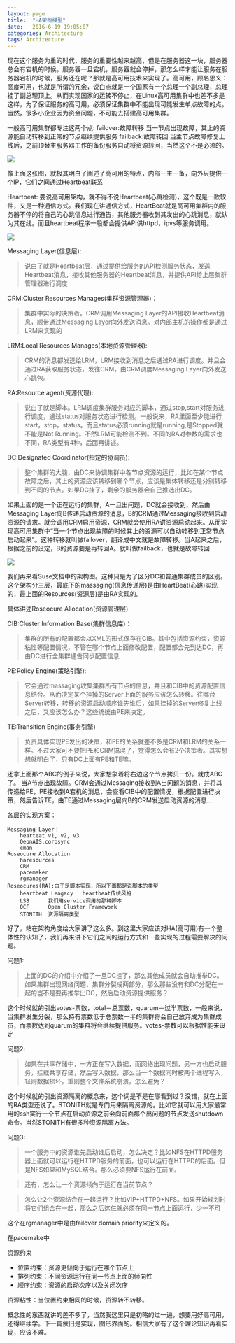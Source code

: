 ```yaml
---
layout: page
title:  "HA架构模型"
date:   2016-6-19 19:05:07
categories: Architecture
tags: Architecture
---
```

现在这个服务为重的时代，服务的重要性越来越高，但是在服务器这一块，服务器总会有宕机的时候。服务器一旦宕机，服务器就会停掉，那怎么样才能让服务在服务器宕机的时候，服务还在呢？那就是高可用技术来实现了。高可用，顾名思义：高度可用，也就是所谓的冗余，说白点就是一个国家有一个总理一个副总理，总理挂了副总理顶上。从而实现国家的运转不停止，在Linux高可用集群中也差不多是这样，为了保证服务的高可用，必须保证集群中不能出现可能发生单点故障的点。当然，很多小企业因为资金问题，不可能去搭建高可用集群。

一般高可用集群都专注这两个点:
failover:故障转移
当一节点出现故障，其上的资源能自动转移到正常的节点继续提供服务
failback:故障转回
当主节点故障修复上线后，之前顶替主服务器工作的备份服务自动将资源转回，当然这个不是必须的。

![](https://github.com/chenyanshan/images/blob/master/linux/server/HA/DraggedImage.png?raw=true)

像上面这张图，就极其明白了阐述了高可用的特点，内部一主一备，向外只提供一个IP，它们之间通过Heartbeat联系

Heartbeat:
要说高可用架构，就不得不说Heartbeat(心跳检测)，这个既是一款软件，又是一种通信方式。我们现在讲通信方式，HeartBeat就是高可用集群内的服务器不停的将自己的心跳信息进行通告，其他服务器收到其发出的心跳消息，就认为其在线。而且heartbeat程序一般都会提供API供httpd，ipvs等服务调用。

![](https://github.com/chenyanshan/images/blob/master/linux/server/HA/DraggedImage-1.png?raw=true)

Messaging Layer(信息层):

> 说白了就是Heartbeat层，通过提供给服务的API检测服务状态，发送Heartbeat消息，接收其他服务器的Heartbeat消息，并提供API给上层集群管理器进行调度

CRM:Cluster Resources Manages(集群资源管理器)：

> 集群中实际的决策者。CRM调用Messaging Layer的API接收Heartbeat消息，顺带通过Messaging Layer向外发送消息。对内部主机的操作都是通过LRM来实现的

LRM:Local Resources Manages(本地资源管理器):

> CRM的消息都发送给LRM，LRM接收到消息之后通过RA进行调度。并且会通过RA获取服务状态，发往CRM，由CRM调度Messaging Layer向外发送心跳包。

RA:Resource agent(资源代理):

> 说白了就是脚本。LRM调度集群服务对应的脚本，通过stop,start对服务进行调度，通过status对服务状态进行检测。一般说来，RA里面至少能进行start，stop，status。而且status必须running就是running,是Stopped就不能是Not Running。不然LRM可能检测不到。不同的RA对参数的需求也不同，RA类型有4种，后面再讲述。

DC:Designated Coordinator(指定的协调员):

> 整个集群的大脑，由DC来协调集群中各节点资源的运行，比如在某个节点故障之后，其上的资源应该转移到哪个节点，应该是集体转移还是分别转移到不同的节点。如果DC挂了，剩余的服务器会自己推选出DC。


如果上面的是一个正在运行的集群，A一旦出问题，DC就会接收到，然后由Messaging Layer向B传递启动资源的消息，B的CRM通过Messaging接收到启动资源的请求。就会调用CRM启用资源，CRM就会使用RA讲资源启动起来。从而实现高可用集群中“当一个节点出现故障的时候其上的资源可以自动转移到正常节点启动起来”。这种转移就叫做failover，翻译成中文就是故障转移。当A起来之后，根据之前的设定，B的资源要是再转回A。就叫做failback，也就是故障转回
   



![](https://github.com/chenyanshan/images/blob/master/linux/server/HA/Untitled%2017.04.48.png?raw=true)

我们再来看Suse文档中的架构图。这种只是为了区分DC和普通集群成员的区别。这个架构分三层，最底下的massaging(信息传递层)是由HeartBeat(心跳)实现的，最上面的Resources(资源层)是由RA实现的。

具体讲述Roseocure Allocation(资源管理层)

CIB:Cluster Information Base(集群信息库)：

> 集群的所有的配置都会以XML的形式保存在CIB。其中包括资源约束，资源粘性等配置情况，不管在哪个节点上面修改配置，配置都会先到达DC，再由DC进行全集群通告同步配置信息

PE:Policy Engine(策略引擎):

> 它会通过massaging收集集群所有节点的信息，并且和CIB中的资源配置信息结合。从而决定某个挂掉的Server上面的服务应该怎么转移。往哪台Server转移，转移的资源启动顺序谁先谁后，如果挂掉的Server修复上线之后，又应该怎么办？这些统统由PE来决定。

TE:Transition Engine(事务引擎)

> 负责具体实现PE发出的决策，和PE的关系就差不多是CRM和LRM的关系一样。不过大家可不要把PE和CRM搞混了，觉得怎么会有2个决策者。其实想想就明白了，只有DC上面有PE和TE嘛。


还拿上面那个ABC的例子来说，大家想象着将右边这个节点拷贝一份。就成ABC了。
当A节点出现故障。CRM会通过Messaging接收到A出问题的消息，并将其传递给PE，PE接收到A宕机的消息，会查看CIB中的配置情况，根据配置进行决策，然后告诉TE，由TE通过Messaging层向B的CRM发送启动资源的消息....


各层的实现方案：

	Messaging Layer：
		hearteat v1, v2, v3
		OepnAIS,corosync
		cman	
	Roseocure Allocation
		haresources
		CRM
		pacemaker
		rgmanager
	Roseocures(RA):由于是脚本实现，所以下面都是说脚本的类型
		heartbeat Leagacy	heartbeat传统风格
		LSB      我们用service调用的那种脚本
		OCF      Open Cluster Framework 
		STONITH  资源隔离类型

好了，站在架构角度给大家讲了这么多。到这里大家应该对HA(高可用)有一个整体性的认知了，我们再来讲下它们之间的运行方式和一些实现的过程需要解决的问题。

问题1:

> 上面的DC的介绍中介绍了一旦DC挂了，那么其他成员就会自动推举DC。如果集群出现网络问题，集群分裂成两部分，那么那些没有和DC分配在一起的岂不是要再推举出DC，然后启动资源提供服务？

这个时候就的引出votes-票数，total－总票数，quarum－过半票数，一般来说，当集群发生分裂，那么持有票数低于总票数一半的集群将会自己放弃成为集群成员，而票数达到quarum的集群将会继续提供服务。votes-票数可以根据性能来设定

问题2:

> 如果在共享存储中，一方正在写入数据，而网络出现问题，另一方也启动服务，挂载共享存储，然后写入数据，那么当一个数据同时被两个进程写入，轻则数据损坏，重则整个文件系统崩溃，怎么避免？

这个时候就的引出资源隔离的概念来，这个词是不是在哪看到过？没错，就在上面的RA类型还说了。STONITH就是专门用来隔离资源的。比如它就可以用大家最常用的ssh实行一个节点在启动资源之前会向前面那个出问题的节点发送shutdown命令。当然STONITH有很多种资源隔离方法。

问题3:

> 一个服务中的资源谁先启动谁后启动，怎么决定？比如NFS在HTTPD服务器上面就可以运行在HTTPD服务的前面，也可以运行在HTTPD的后面。但是NFS如果和MySQL结合。那么必须要NFS运行在前面。

> 还有，怎么让一个资源倾向于运行在当前节点？

> 怎么让2个资源结合在一起运行？比如VIP+HTTPD+NFS。如果开始规划时将它们组合在一起，那么之后这仨就必须在同一节点上面运行，少一不可

这个在rgmanager中是由failover domain priority来定义的。


在pacemake中

资源约束

- 位置约束：资源更倾向于运行在哪个节点上
- 排列约束：不同资源运行在同一节点上面的倾向性
- 顺序约束：资源的启动次序以及关闭次序

资源粘性：当位置约束相同的时候，资源转不转移。


概念性的东西就讲的差不多了，当然我这里只是初略的过一遍，想要用好高可用，还得继续学。下一篇依旧是实现，图形界面的。相信大家有了这个理论知识再看实现，应该不难。
